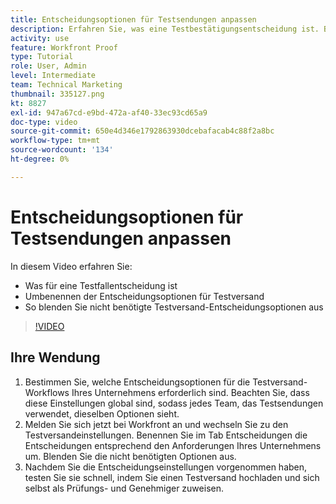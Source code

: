 ```yaml
---
title: Entscheidungsoptionen für Testsendungen anpassen
description: Erfahren Sie, was eine Testbestätigungsentscheidung ist. Benennen Sie dann die Entscheidungsoptionen für Testsendungen um und blenden Sie nicht benötigte Optionen in den Testversandsystemeinstellungen aus.
activity: use
feature: Workfront Proof
type: Tutorial
role: User, Admin
level: Intermediate
team: Technical Marketing
thumbnail: 335127.png
kt: 8827
exl-id: 947a67cd-e9bd-472a-af40-33ec93cd65a9
doc-type: video
source-git-commit: 650e4d346e1792863930dcebafacab4c88f2a8bc
workflow-type: tm+mt
source-wordcount: '134'
ht-degree: 0%

---
```


# Entscheidungsoptionen für Testsendungen anpassen

In diesem Video erfahren Sie:

* Was für eine Testfallentscheidung ist
* Umbenennen der Entscheidungsoptionen für Testversand
* So blenden Sie nicht benötigte Testversand-Entscheidungsoptionen aus

>[!VIDEO](https://video.tv.adobe.com/v/335127/?quality=12&learn=on)

## Ihre Wendung

1. Bestimmen Sie, welche Entscheidungsoptionen für die Testversand-Workflows Ihres Unternehmens erforderlich sind. Beachten Sie, dass diese Einstellungen global sind, sodass jedes Team, das Testsendungen verwendet, dieselben Optionen sieht.
1. Melden Sie sich jetzt bei Workfront an und wechseln Sie zu den Testversandeinstellungen. Benennen Sie im Tab Entscheidungen die Entscheidungen entsprechend den Anforderungen Ihres Unternehmens um. Blenden Sie die nicht benötigten Optionen aus.
1. Nachdem Sie die Entscheidungseinstellungen vorgenommen haben, testen Sie sie schnell, indem Sie einen Testversand hochladen und sich selbst als Prüfungs- und Genehmiger zuweisen.


<!--
Lean More URLs
-->
